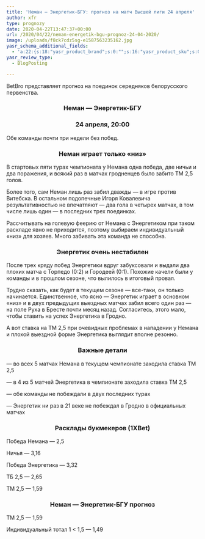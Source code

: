 ```yaml
---
title: 'Неман — Энергетик-БГУ: прогноз на матч Высшей лиги 24 апреля'
author: xfr
type: prognozy
date: 2020-04-22T13:47:37+00:00
url: /2020/04/22/neman-energetik-bgu-prognoz-24-04-2020/
image: /uploads/f8ck7cdz5sg-e1587563235162.jpg
yasr_schema_additional_fields:
  - 'a:22:{s:18:"yasr_product_brand";s:0:"";s:16:"yasr_product_sku";s:0:"";s:37:"yasr_product_global_identifier_select";s:5:"gtin8";s:36:"yasr_product_global_identifier_value";s:0:"";s:18:"yasr_product_price";s:0:"";s:27:"yasr_product_price_currency";s:0:"";s:30:"yasr_product_price_valid_until";s:0:"";s:31:"yasr_product_price_availability";s:12:"Discontinued";s:22:"yasr_product_price_url";s:0:"";s:26:"yasr_localbusiness_address";s:0:"";s:29:"yasr_localbusiness_pricerange";s:0:"";s:28:"yasr_localbusiness_telephone";s:0:"";s:20:"yasr_recipe_cooktime";s:0:"";s:23:"yasr_recipe_description";s:0:"";s:20:"yasr_recipe_keywords";s:0:"";s:21:"yasr_recipe_nutrition";s:0:"";s:20:"yasr_recipe_preptime";s:0:"";s:26:"yasr_recipe_recipecategory";s:0:"";s:25:"yasr_recipe_recipecuisine";s:0:"";s:28:"yasr_recipe_recipeingredient";s:0:"";s:30:"yasr_recipe_recipeinstructions";s:0:"";s:17:"yasr_recipe_video";s:0:"";}'
yasr_review_type:
  - BlogPosting

---
```

BetBro представляет прогноз на поединок середняков белорусского первенства.

<h3 style="text-align: center">
  <strong>Неман &#8212; Энергетик-БГУ</strong>
</h3>

<h3 style="text-align: center">
  <strong>24 апреля, 20:00</strong>
</h3>

Обе команды почти три недели без побед.

<h3 style="text-align: center">
  <strong>Неман играет только «низ»</strong>
</h3>

В стартовых пяти турах чемпионата у Немана одна победа, две ничьи и два поражения, и всякий раз в матчах гродненцев было забито ТМ 2,5 голов.

Более того, сам Неман лишь раз забил дважды &#8212; в игре против Витебска. В остальном подопечные Игоря Ковалевича результативностью не впечатляют &#8212; два гола в четырех матчах, в том числе лишь один &#8212; в последних трех поединках.

Рассчитывать на голевую феерию от Немана с Энергетиком при таком раскладе явно не приходится, поэтому выбираем индивидуальный «низ» для хозяев. Много забивать эта команда не способна.

<h3 style="text-align: center">
  <strong>Энергетик очень нестабилен</strong>
</h3>

После трех кряду побед Энергетики вдруг забуксовали и выдали два плохих матча с Торпедо (0:2) и Городеей (0:1). Похожие качели были у команды и в прошлом сезоне, что вылилось в итоговый провал.

Трудно сказать, как будет в текущем сезоне &#8212; все-таки, он только начинается. Единственное, что ясно &#8212; Энергетик играет в основном «низ» и в двух предыдущих выездных матчах забил всего один раз &#8212; на поле Руха в Бресте почти месяц назад. Согласитесь, этого мало, чтобы ставить на успех Энергетика в Гродно.

А вот ставка на ТМ 2,5 при очевидных проблемах в нападении у Немана и плохой выездной форме Энергетика выглядит вполне резонно.

<h3 style="text-align: center">
  <strong>Важные детали</strong>
</h3>

&#8212; во всех 5 матчах Немана в текущем чемпионате заходила ставка ТМ 2,5

&#8212; в 4 из 5 матчей Энергетика в чемпионате заходила ставка ТМ 2,5

&#8212; обе команды не побеждали в двух последних турах

&#8212; Энергетик ни раз в 21 веке не побеждал в Гродно в официальных матчах

<h3 style="text-align: center">
  <strong>Расклады букмекеров (1XBet)</strong>
</h3>

Победа Немана &#8212; 2,5

Ничья &#8212; 3,16

Победа Энергетика &#8212; 3,32

ТБ 2,5 &#8212; 2,65

ТМ 2,5 &#8212; 1,59

<h3 style="text-align: center">
  <strong>Неман &#8212; Энергетик-БГУ прогноз</strong>
</h3>

ТМ 2,5 &#8212; 1,59

Индивидуальный тотал 1 < 1,5 &#8212; 1,49
